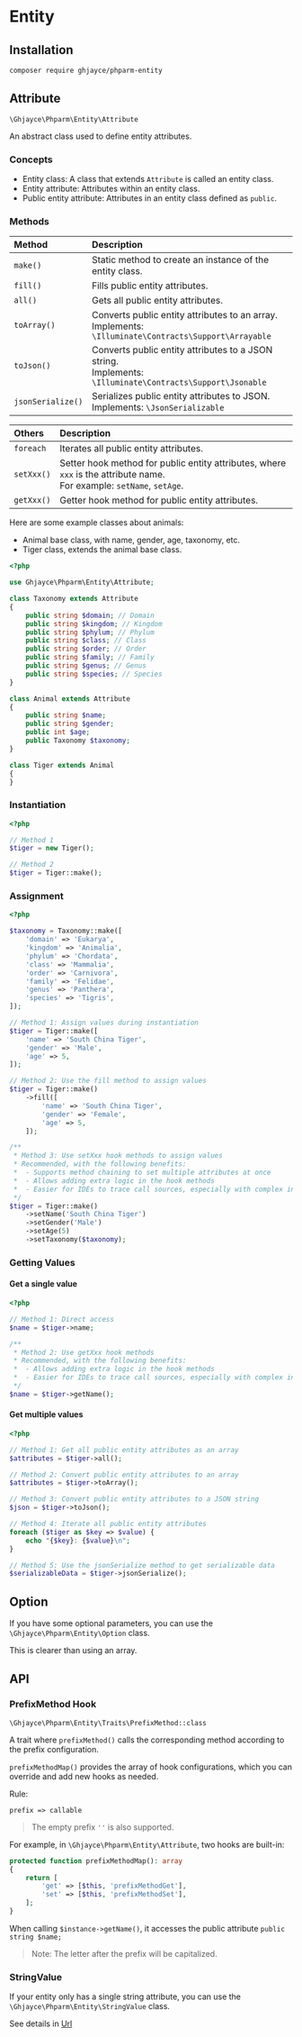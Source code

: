 
# Entity

## Installation

```bash
composer require ghjayce/phparm-entity
```

## Attribute

`\Ghjayce\Phparm\Entity\Attribute`

An abstract class used to define entity attributes.

### Concepts

- Entity class: A class that extends `Attribute` is called an entity class.
- Entity attribute: Attributes within an entity class.
- Public entity attribute: Attributes in an entity class defined as `public`.

### Methods

| Method                | Description                                                                                  |
|:----------------------|:--------------------------------------------------------------------------------------------|
| `make()`              | Static method to create an instance of the entity class.                                    |
| `fill()`              | Fills public entity attributes.                                                             |
| `all()`               | Gets all public entity attributes.                                                          |
| `toArray()`           | Converts public entity attributes to an array.<br>Implements: `\Illuminate\Contracts\Support\Arrayable`     |
| `toJson()`            | Converts public entity attributes to a JSON string.<br>Implements: `\Illuminate\Contracts\Support\Jsonable` |
| `jsonSerialize()`     | Serializes public entity attributes to JSON.<br>Implements: `\JsonSerializable`                        |

| Others        | Description                                                 |
|:-------------|:------------------------------------------------------------|
| `foreach`    | Iterates all public entity attributes.                      |
| `setXxx()`   | Setter hook method for public entity attributes, where `xxx` is the attribute name.<br>For example: `setName`, `setAge`. |
| `getXxx()`   | Getter hook method for public entity attributes.             |

Here are some example classes about animals:

- Animal base class, with name, gender, age, taxonomy, etc.
- Tiger class, extends the animal base class.

```php
<?php

use Ghjayce\Phparm\Entity\Attribute;

class Taxonomy extends Attribute
{
    public string $domain; // Domain
    public string $kingdom; // Kingdom
    public string $phylum; // Phylum
    public string $class; // Class
    public string $order; // Order
    public string $family; // Family
    public string $genus; // Genus
    public string $species; // Species
}

class Animal extends Attribute
{
    public string $name;
    public string $gender;
    public int $age;
    public Taxonomy $taxonomy;
}

class Tiger extends Animal
{
}
```

### Instantiation

```php
<?php

// Method 1
$tiger = new Tiger();

// Method 2
$tiger = Tiger::make();
```

### Assignment

```php
<?php

$taxonomy = Taxonomy::make([
    'domain' => 'Eukarya',
    'kingdom' => 'Animalia',
    'phylum' => 'Chordata',
    'class' => 'Mammalia',
    'order' => 'Carnivora',
    'family' => 'Felidae',
    'genus' => 'Panthera',
    'species' => 'Tigris',
]);

// Method 1: Assign values during instantiation
$tiger = Tiger::make([
    'name' => 'South China Tiger',
    'gender' => 'Male',
    'age' => 5,
]);

// Method 2: Use the fill method to assign values
$tiger = Tiger::make()
    ->fill([
        'name' => 'South China Tiger',
        'gender' => 'Female',
        'age' => 5,
    ]);

/**
 * Method 3: Use setXxx hook methods to assign values
 * Recommended, with the following benefits:
 *  - Supports method chaining to set multiple attributes at once
 *  - Allows adding extra logic in the hook methods
 *  - Easier for IDEs to trace call sources, especially with complex inheritance
 */
$tiger = Tiger::make()
    ->setName('South China Tiger')
    ->setGender('Male')
    ->setAge(5)
    ->setTaxonomy($taxonomy);
```

### Getting Values

#### Get a single value

```php
<?php

// Method 1: Direct access
$name = $tiger->name;

/**
 * Method 2: Use getXxx hook methods
 * Recommended, with the following benefits:
 *  - Allows adding extra logic in the hook methods
 *  - Easier for IDEs to trace call sources, especially with complex inheritance
 */
$name = $tiger->getName();
```

#### Get multiple values

```php
<?php

// Method 1: Get all public entity attributes as an array
$attributes = $tiger->all();

// Method 2: Convert public entity attributes to an array
$attributes = $tiger->toArray();

// Method 3: Convert public entity attributes to a JSON string
$json = $tiger->toJson();

// Method 4: Iterate all public entity attributes
foreach ($tiger as $key => $value) {
    echo "{$key}: {$value}\n";
}

// Method 5: Use the jsonSerialize method to get serializable data
$serializableData = $tiger->jsonSerialize();
```

## Option

If you have some optional parameters, you can use the `\Ghjayce\Phparm\Entity\Option` class.

This is clearer than using an array.

## API

### PrefixMethod Hook

`\Ghjayce\Phparm\Entity\Traits\PrefixMethod::class`

A trait where `prefixMethod()` calls the corresponding method according to the prefix configuration.

`prefixMethodMap()` provides the array of hook configurations, which you can override and add new hooks as needed.

Rule:

`prefix => callable`

> The empty prefix `''` is also supported.

For example, in `\Ghjayce\Phparm\Entity\Attribute`, two hooks are built-in:

```php
protected function prefixMethodMap(): array
{
    return [
        'get' => [$this, 'prefixMethodGet'],
        'set' => [$this, 'prefixMethodSet'],
    ];
}
```

When calling `$instance->getName()`, it accesses the public attribute `public string $name;`

> Note: The letter after the prefix will be capitalized.

### StringValue

If your entity only has a single string attribute, you can use the `\Ghjayce\Phparm\Entity\StringValue` class.

See details in [Url](./url.md)
